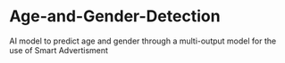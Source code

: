 # Age-and-Gender-Detection
AI model to predict age and gender through a multi-output model for the use of Smart Advertisment
